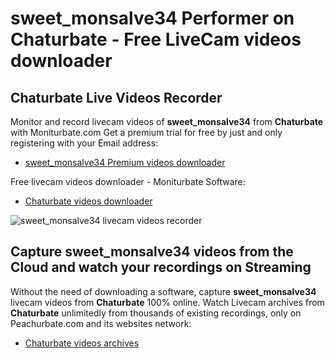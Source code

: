 # sweet_monsalve34 Performer on Chaturbate - Free LiveCam videos downloader

## Chaturbate Live Videos Recorder

Monitor and record livecam videos of **sweet_monsalve34** from **Chaturbate** with Moniturbate.com
Get a premium trial for free by just and only registering with your Email address:
* [sweet_monsalve34 Premium videos downloader](https://moniturbate.com/request-demo-licence-key.html)

Free livecam videos downloader - Moniturbate Software:
* [Chaturbate videos downloader](https://moniturbate.com/moniturbate-download-software.html)

![sweet_monsalve34 livecam videos recorder](https://peachurnet.com/templates/moniturbate-software.png)


## Capture sweet_monsalve34 videos from the Cloud and watch your recordings on Streaming

Without the need of downloading a software, capture **sweet_monsalve34** livecam videos from **Chaturbate** 100% online.
Watch Livecam archives from **Chaturbate** unlimitedly from thousands of existing recordings, only on Peachurbate.com and its websites network:
* [Chaturbate videos archives](https://peachurnet.com/)